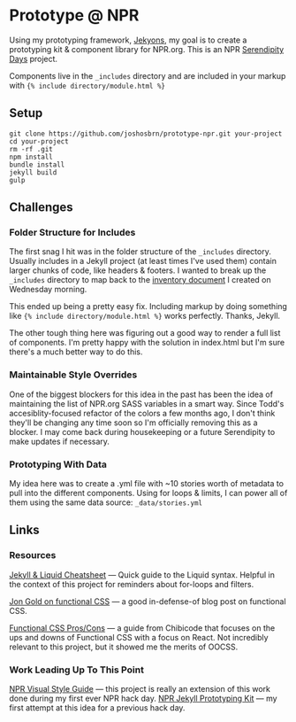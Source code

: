 # Prototype @ NPR
Using my prototyping framework, [Jekyons](http://tinychime.github.io/jekyons), my goal is to create a prototyping kit & component library for NPR.org. This is an NPR [Serendipity Days](http://www.npr.org/sections/inside/2011/10/14/141312774/happy-accidents-the-joy-of-serendipity-days) project.

Components live in the ```_includes``` directory and are included in your markup with ``` {% include directory/module.html %} ```

## Setup
```
git clone https://github.com/joshosbrn/prototype-npr.git your-project
cd your-project
rm -rf .git
npm install
bundle install
jekyll build
gulp
```

## Challenges
### Folder Structure for Includes
The first snag I hit was in the folder structure of the ```_includes``` directory. Usually includes in a Jekyll project (at least times I've used them) contain larger chunks of code, like headers & footers. I wanted to break up the ```_includes``` directory to map back to the [inventory document](https://docs.google.com/spreadsheets/d/1fqBpl9GF1trXtA7bKYkqaWf69FIBJuGX7Bsq-1BqVaU/edit?usp=sharing) I created on Wednesday morning.

This ended up being a pretty easy fix. Including markup by doing something like ``` {% include directory/module.html %} ``` works perfectly. Thanks, Jekyll.

The other tough thing here was figuring out a good way to render a full list of components. I'm pretty happy with the solution in index.html but I'm sure there's a much better way to do this.

### Maintainable Style Overrides
One of the biggest blockers for this idea in the past has been the idea of maintaining the list of NPR.org SASS variables in a smart way. Since Todd's accesiblity-focused refactor of the colors a few months ago, I don't think they'll be changing any time soon so I'm officially removing this as a blocker. I may come back during housekeeping or a future Serendipity to make updates if necessary.

### Prototyping With Data
My idea here was to create a .yml file with ~10 stories worth of metadata to pull into the different components. Using for loops & limits, I can power all of them using the same data source: ```_data/stories.yml```

## Links
### Resources
[Jekyll & Liquid Cheatsheet](https://gist.github.com/smutnyleszek/9803727) — Quick guide to the Liquid syntax. Helpful in the context of this project for reminders about for-loops and filters.

[Jon Gold on functional CSS](http://www.jon.gold/2015/07/functional-css/) — a good in-defense-of blog post on functional CSS.

[Functional CSS Pros/Cons](https://github.com/chibicode/react-functional-css-protips) — a guide from Chibicode that focuses on the ups and downs of Functional CSS with a focus on React. Not incredibly relevant to this project, but it showed me the merits of OOCSS.

### Work Leading Up To This Point
[NPR Visual Style Guide](https://github.com/joshosbrn/visual-style-guide) — this project is really an extension of this work done during my first ever NPR hack day.
[NPR Jekyll Prototyping Kit](https://github.com/joshosbrn/npr) — my first attempt at this idea for a previous hack day.
